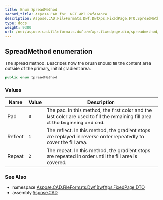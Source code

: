 ```yaml
---
title: Enum SpreadMethod
second_title: Aspose.CAD for .NET API Reference
description: Aspose.CAD.FileFormats.Dwf.DwfXps.FixedPage.DTO.SpreadMethod enum. The spread method. Describes how the brush should fill the content area outside of the primary initial gradient area
type: docs
weight: 9380
url: /net/aspose.cad.fileformats.dwf.dwfxps.fixedpage.dto/spreadmethod/
---
```

## SpreadMethod enumeration

The spread method. Describes how the brush should fill the content area outside of the primary, initial gradient area.

```csharp
public enum SpreadMethod
```

### Values

| Name | Value | Description |
| --- | --- | --- |
| Pad | `0` | The pad. In this method, the first color and the last color are used to fill the remaining fill area at the beginning and end. |
| Reflect | `1` | The reflect. In this method, the gradient stops are replayed in reverse order repeatedly to cover the fill area. |
| Repeat | `2` | The repeat. In this method, the gradient stops are repeated in order until the fill area is covered. |

### See Also

* namespace [Aspose.CAD.FileFormats.Dwf.DwfXps.FixedPage.DTO](../../aspose.cad.fileformats.dwf.dwfxps.fixedpage.dto/)
* assembly [Aspose.CAD](../../)


